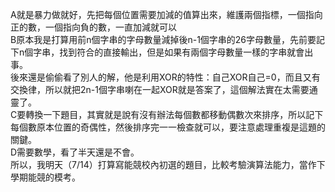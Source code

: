 A就是暴力做就好，先把每個位置需要加減的值算出來，維護兩個指標，一個指向正的數，一個指向負的數，一直加減就可以  
B原本我是打算用前n個字串的字母數量減掉後n-1個字串的26字母數量，先前要記下n個字串，找到符合的直接輸出，但是如果有兩個字母數量一樣的字串就會出事。  
後來還是偷偷看了別人的解，他是利用XOR的特性：自己XOR自己=0，而且又有交換律，所以就把2n-1個字串喇在一起XOR就是答案了，這個解法實在太需要通靈了。  
C要轉換一下題目，其實就是說有沒有辦法每個數都移動偶數次來排序，所以記下每個數原本位置的奇偶性，然後排序完一一檢查就可以，要注意處理重複是這題的關鍵。  
D需要數學，看了半天還是不會。  
所以，我明天（7/14）打算寫能競校內初選的題目，比較考驗演算法能力，當作下學期能競的模考。  
